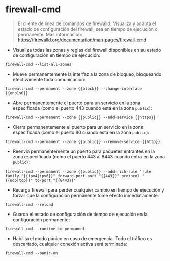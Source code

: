 # firewall-cmd

> El cliente de línea de comandos de firewalld.
> Visualiza y adapta el estado de configuración del firewall, sea en tiempo de ejecución o permanente.
> Más información: <https://firewalld.org/documentation/man-pages/firewall-cmd>.

- Visualiza todas las zonas y reglas del firewall disponibles en su estado de configuración en tiempo de ejecución:

`firewall-cmd --list-all-zones`

- Mueve permanentemente la interfaz a la zona de bloqueo, bloqueando efectivamente toda comunicación:

`firewall-cmd --permanent --zone {{block}} --change-interface {{enp1s0}}`

- Abre permanentemente el puerto para un servicio en la zona especificada (como el puerto 443 cuando está en la zona `public`):

`firewall-cmd --permanent --zone {{public}} --add-service {{https}}`

- Cierra permanentemente el puerto para un servicio en la zona especificada (como el puerto 80 cuando está en la zona `public`):

`firewall-cmd --permanent --zone {{public}} --remove-service {{http}}`

- Reenvía permanentemente un puerto para paquetes entrantes en la zona especificada (como el puerto 443 al 8443 cuando entra en la zona `public`):

`firewall-cmd --permanent --zone {{public}} --add-rich-rule 'rule family "{{ipv4|ipv6}}" forward-port port "{{443}}" protocol "{{udp|tcp}}" to-port "{{8443}}"'`

- Recarga firewall para perder cualquier cambio en tiempo de ejecución y forzar que la configuración permanente tome efecto inmediatamente:

`firewall-cmd --reload`

- Guarda el estado de configuración de tiempo de ejecución en la configuración permanente:

`firewall-cmd --runtime-to-permanent`

- Habilita el modo pánico en caso de emergencia. Todo el tráfico es descartado, cualquier conexión activa será terminada:

`firewall-cmd --panic-on`
